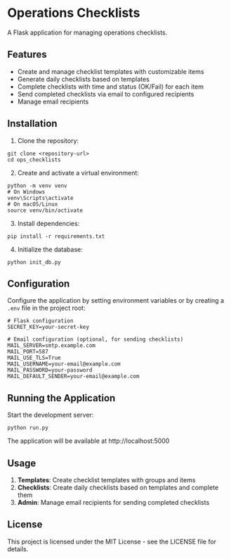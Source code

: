 # Operations Checklists

A Flask application for managing operations checklists.

## Features

- Create and manage checklist templates with customizable items
- Generate daily checklists based on templates
- Complete checklists with time and status (OK/Fail) for each item
- Send completed checklists via email to configured recipients
- Manage email recipients

## Installation

1. Clone the repository:

```
git clone <repository-url>
cd ops_checklists
```

2. Create and activate a virtual environment:

```
python -m venv venv
# On Windows
venv\Scripts\activate
# On macOS/Linux
source venv/bin/activate
```

3. Install dependencies:

```
pip install -r requirements.txt
```

4. Initialize the database:

```
python init_db.py
```

## Configuration

Configure the application by setting environment variables or by creating a `.env` file in the project root:

```
# Flask configuration
SECRET_KEY=your-secret-key

# Email configuration (optional, for sending checklists)
MAIL_SERVER=smtp.example.com
MAIL_PORT=587
MAIL_USE_TLS=True
MAIL_USERNAME=your-email@example.com
MAIL_PASSWORD=your-password
MAIL_DEFAULT_SENDER=your-email@example.com
```

## Running the Application

Start the development server:

```
python run.py
```

The application will be available at http://localhost:5000

## Usage

1. **Templates**: Create checklist templates with groups and items
2. **Checklists**: Create daily checklists based on templates and complete them
3. **Admin**: Manage email recipients for sending completed checklists

## License

This project is licensed under the MIT License - see the LICENSE file for details.
